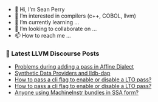 - 👋 Hi, I’m Sean Perry
- 👀 I’m interested in compilers (c++, COBOL, llvm)
- 🌱 I’m currently learning ...
- 💞️ I’m looking to collaborate on ...
- 📫 How to reach me ...

<!---
s66perry/s66perry is a ✨ special ✨ repository because its `README.md` (this file) appears on your GitHub profile.
You can click the Preview link to take a look at your changes.
--->
### 📕 Latest LLVM Discourse Posts

<!-- DISCOURSE-LLVM:START -->
- [Problems during adding a pass in Affine Dialect](https://discourse.llvm.org/t/problems-during-adding-a-pass-in-affine-dialect/83036#post_1)
- [Synthetic Data Providers and lldb-dap](https://discourse.llvm.org/t/synthetic-data-providers-and-lldb-dap/82768#post_14)
- [How to pass a cli flag to enable or disable a LTO pass?](https://discourse.llvm.org/t/how-to-pass-a-cli-flag-to-enable-or-disable-a-lto-pass/83034#post_2)
- [How to pass a cli flag to enable or disable a LTO pass?](https://discourse.llvm.org/t/how-to-pass-a-cli-flag-to-enable-or-disable-a-lto-pass/83034#post_1)
- [Anyone using MachineInstr bundles in SSA form?](https://discourse.llvm.org/t/anyone-using-machineinstr-bundles-in-ssa-form/83026#post_3)
<!-- DISCOURSE-LLVM:END -->
